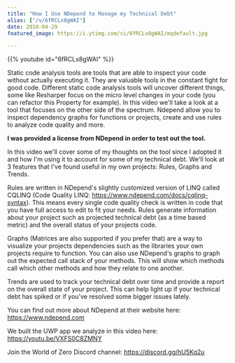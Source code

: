 ```yaml
---
title: "How I Use NDepend to Manage my Technical Debt"
alias: ["/v/6fRCLx8gWAI"]
date: 2018-04-29
featured_image: https://i.ytimg.com/vi/6fRCLx8gWAI/mqdefault.jpg

---
```


{{% youtube id="6fRCLx8gWAI" %}}

Static code analysis tools are tools that are able to inspect your code without actually executing it. They are valuable tools in the constant fight for good code. Different static code analysis tools will uncover different things, some like Resharper focus on the micro level changes in your code (you can refactor this Property for example). In this video we'll take a look at a tool that focuses on the other side of the spectrum. Ndepend allow you to inspect dependency graphs for functions or projects, create and use rules to analyze code quality and more.

**I was provided a license from NDepend in order to test out the tool.**

In this video we'll cover some of my thoughts on the tool since I adopted it and how I'm using it to account for some of my technical debt. We'll look at 3 features that I've found useful in my own projects: Rules, Graphs and Trends.

Rules are written in NDepend's slightly customized version of LINQ called CQLINQ (Code Quality LINQ: https://www.ndepend.com/docs/cqlinq-syntax). This means every single code quality check is written in code that you have full access to edit to fit your needs. Rules generate information about your project such as projected technical debt (as a time based metric) and the overall status of your projects code.

Graphs (Matrices are also supported if you prefer that) are a way to visualize your projects dependencies such as the libraries your own projects require to function. You can also use NDepend's graphs to graph out the expected call stack of your methods. This will show which methods call which other methods and how they relate to one another.

Trends are used to track your technical debt over time and provide a report on the overall state of your project. This can help light up if your technical debt has spiked or if you've resolved some bigger issues lately.

You can find out more about NDepend at their website here: https://www.ndepend.com

We built the UWP app we analyze in this video here: https://youtu.be/VXFS0C8ZMNY

Join the World of Zero Discord channel: https://discord.gg/hU5Kq2u